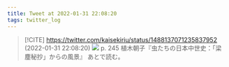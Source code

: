 ```yaml
---
title: Tweet at 2022-01-31 22:08:20
tags: twitter_log
---
```


> [!CITE] https://twitter.com/kaisekiriu/status/1488137071235837952 (2022-01-31 22:08:20)
> ![](https://twitter.com/kaisekiriu/status/1488137071235837952)
> p. 245
> 植木朝子『虫たちの日本中世史：「梁塵秘抄」からの風景』
> あとで読む。
